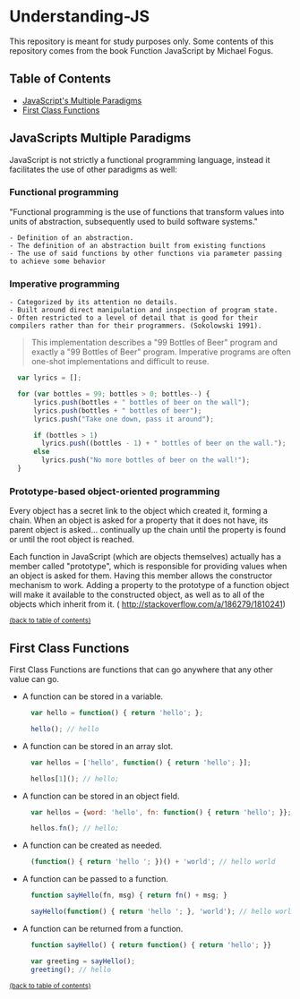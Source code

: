 # Understanding-JS
This repository is meant for study purposes only.
Some contents of this repository comes from the book Function JavaScript by Michael Fogus.

## Table of Contents
- [JavaScript's Multiple Paradigms](#javascripts-multiple-paradigms)
- [First Class Functions](#first-class-functions)

## JavaScripts Multiple Paradigms
  JavaScript is not strictly a functional programming language, instead it facilitates the use of other paradigms as well:

### Functional programming
"Functional programming is the use of functions that transform values into units of abstraction, subsequently used to build software systems."
```
- Definition of an abstraction.
- The definition of an abstraction built from existing functions
- The use of said functions by other functions via parameter passing to achieve some behavior

```

### Imperative programming

```
- Categorized by its attention no details.
- Built around direct manipulation and inspection of program state.
- Often restricted to a level of detail that is good for their compilers rather than for their programmers. (Sokolowski 1991).

```
> This implementation describes a "99 Bottles of Beer" program and exactly a "99 Bottles of Beer" program.
Imperative programs are often one-shot implementations and difficult to reuse.

```javascript
  var lyrics = [];

  for (var bottles = 99; bottles > 0; bottles--) {
      lyrics.push(bottles + " bottles of beer on the wall");
      lyrics.push(bottles + " bottles of beer");
      lyrics.push("Take one down, pass it around");

      if (bottles > 1)
        lyrics.push((bottles - 1) + " bottles of beer on the wall.");
      else
        lyrics.push("No more bottles of beer on the wall!");
  }
```

### Prototype-based object-oriented programming

Every object has a secret link to the object which created it, forming a chain. When an object is asked for a property that it does not have, its parent object is asked... continually up the chain until the property is found or until the root object is reached.

Each function in JavaScript (which are objects themselves) actually has a member called "prototype", which is responsible for providing values when an object is asked for them. Having this member allows the constructor mechanism to work. Adding a property to the prototype of a function object will make it available to the constructed object, as well as to all of the objects which inherit from it. ( http://stackoverflow.com/a/186279/1810241)

<sup>[(back to table of contents)](#table-of-contents)</sup>

## First Class Functions

  First Class Functions are functions that can go anywhere that any other value can go.
  - A function can be stored in a variable.
      ```javascript
        var hello = function() { return 'hello'; };

        hello(); // hello
      ```

  - A function can be stored in an array slot.
      ```javascript
        var hellos = ['hello', function() { return 'hello'; }];

        hellos[1](); // hello;
      ```

  - A function can be stored in an object field.
      ```javascript
        var hellos = {word: 'hello', fn: function() { return 'hello'; }};

        hellos.fn(); // hello;
      ```

  - A function can be created as needed.
      ```javascript
        (function() { return 'hello '; })() + 'world'; // hello world
      ```

  - A function can be passed to a function.
      ```javascript
        function sayHello(fn, msg) { return fn() + msg; }

        sayHello(function() { return 'hello '; }, 'world'); // hello world
      ```

  - A function can be returned from a function.
      ```javascript
        function sayHello() { return function() { return 'hello'; }}

        var greeting = sayHello();
        greeting(); // hello
      ```

<sup>[(back to table of contents)](#table-of-contents)</sup>
